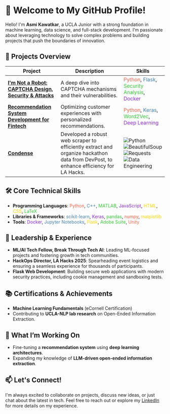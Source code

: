 # 👋 Welcome to My GitHub Profile!

Hello! I'm **Asmi Kawatkar**, a UCLA Junior with a strong foundation in machine learning, data science, and full-stack development. I’m passionate about leveraging technology to solve complex problems and building projects that push the boundaries of innovation.

## 🚀 Projects Overview

| **Project**                               | **Description**                                              | **Skills**                                                      |
|-------------------------------------------|--------------------------------------------------------------|-----------------------------------------------------------------|
| [**I'm Not a Robot: CAPTCHA Design, Security & Attacks**](https://github.com/asmik12/Not-A-Robot) | A deep dive into CAPTCHA mechanisms and their vulnerabilities. | <span style="color: #FF6347;">Python</span>, <span style="color: #4682B4;">Flask</span>, <span style="color: #32CD32;">Security Analysis</span>, <span style="color: #8A2BE2;">Docker</span> |
| [**Recommendation System Development for Fintech**](https://github.com/ardahk/amex) | Optimizing customer experiences with personalized recommendations. | <span style="color: #FF6347;">Python</span>, <span style="color: #4682B4;">Keras</span>, <span style="color: #32CD32;">Word2Vec</span>, <span style="color: #8A2BE2;">Deep Learning</span> |
| [**Condense**](https://github.com/asmik12/condense)           | Developed a robust web scraper to efficiently extract and organize hackathon data from DevPost, to enhance efficiency for LA Hacks. | ![Python](https://img.shields.io/badge/-Python-3776AB?style=flat&logo=python&logoColor=ffffff) ![BeautifulSoup](https://img.shields.io/badge/-BeautifulSoup-306998?style=flat&logo=python&logoColor=ffffff) ![Requests](https://img.shields.io/badge/-Requests-FF6C37?style=flat&logo=requests&logoColor=ffffff) ![Data Engineering](https://img.shields.io/badge/-Data%20Engineering-32CD32?style=flat) |


## 🛠️ Core Technical Skills
- **Programming Languages**: <span style="color: #FF6347;">Python</span>, <span style="color: #4682B4;">C++</span>, <span style="color: #32CD32;">MATLAB</span>, <span style="color: #8A2BE2;">JavaScript</span>, <span style="color: #FFD700;">HTML</span>, <span style="color: #FFD700;">CSS</span>, <span style="color: #32CD32;">LaTeX</span>
- **Libraries & Frameworks**: <span style="color: #4682B4;">scikit-learn</span>, <span style="color: #8A2BE2;">Keras</span>, <span style="color: #32CD32;">pandas</span>, <span style="color: #FF6347;">numpy</span>, <span style="color: #FFD700;">matplotlib</span>
- **Tools**: <span style="color: #8A2BE2;">Docker</span>, <span style="color: #4682B4;">Jupyter Notebooks</span>, <span style="color: #FFD700;">Flask</span>, <span style="color: #32CD32;">Adobe Suite</span>, <span style="color: #FF6347;">Unity</span>

## 🌟 Leadership & Experience
- **ML/AI Tech Fellow, Break Through Tech AI**: Leading ML-focused projects and fostering growth in tech communities.
- **HackOps Director, LA Hacks 2025**: Spearheading event logistics and ensuring a seamless experience for thousands of participants.
- **Flask Web Development**: Building secure web applications with modern security practices, including cookie management and sandboxing tests.

## 📚 Certifications & Achievements
- **Machine Learning Fundamentals** (eCornell Certification)
- Contributing to **UCLA-NLP lab research** on Open-Ended Information Extraction.

## 🌱 What I’m Working On
- Fine-tuning a **recommendation system** using **deep learning architectures**.
- Expanding my knowledge of **LLM-driven open-ended information extraction**.

## 📫 Let's Connect!
I'm always excited to collaborate on projects, discuss new ideas, or just chat about the latest in tech. Feel free to reach out or explore my [LinkedIn](your-linkedin-url) for more details on my experience.
